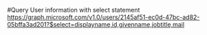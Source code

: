 #Query User information with select statement\
https://graph.microsoft.com/v1.0/users/2145af51-ec0d-47bc-ad82-05bffa3ad201?$select=displayname,id,givenname,jobtitle,mail

